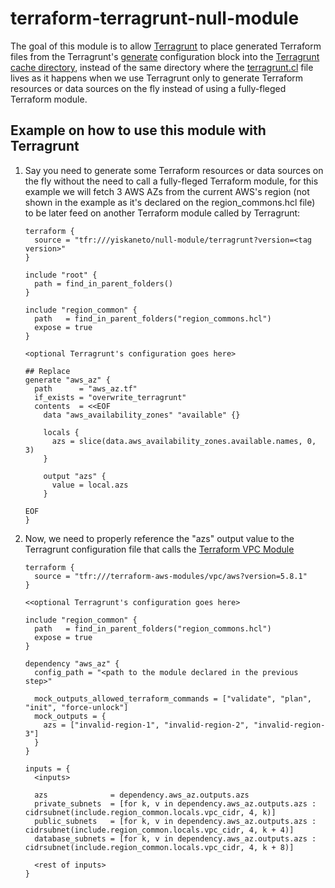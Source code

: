 # terraform-terragrunt-null-module

The goal of this module is to allow [Terragrunt](https://terragrunt.gruntwork.io/) to place generated Terraform files from the Terragrunt's [generate](https://terragrunt.gruntwork.io/docs/reference/config-blocks-and-attributes/#generate) configuration block into the [Terragrunt cache directory](https://terragrunt.gruntwork.io/docs/features/caching/#clearing-the-terragrunt-cache), instead of the same directory where the [terragrunt.cl](https://terragrunt.gruntwork.io/docs/getting-started/configuration/#terragrunt-configuration-file) file lives as it happens when we use Terragrunt only to generate Terraform resources or data sources on the fly instead of using a fully-fleged Terraform module.

## Example on how to use this module with Terragrunt

1. Say you need to generate some Terraform resources or data sources on the fly without the need to call a fully-fleged Terraform module, for this example we will fetch 3 AWS AZs from the current AWS's region (not shown in the example as it's declared on the region_commons.hcl file) to be later feed on another Terraform module called by Terragrunt:

    ```hcl
    terraform {
      source = "tfr:///yiskaneto/null-module/terragrunt?version=<tag version>"
    }

    include "root" {
      path = find_in_parent_folders()
    }

    include "region_common" {
      path   = find_in_parent_folders("region_commons.hcl")
      expose = true
    }

    <optional Terragrunt's configuration goes here>

    ## Replace
    generate "aws_az" {
      path      = "aws_az.tf"
      if_exists = "overwrite_terragrunt"
      contents  = <<EOF
        data "aws_availability_zones" "available" {}

        locals {
          azs = slice(data.aws_availability_zones.available.names, 0, 3)
        }

        output "azs" {
          value = local.azs
        }

    EOF
    }
    ```

1. Now, we need to properly reference the "azs" output value  to the Terragrunt configuration file that calls the [Terraform VPC Module](https://registry.terraform.io/modules/terraform-aws-modules/vpc/aws/latest)

    ```hcl
    terraform {
      source = "tfr:///terraform-aws-modules/vpc/aws?version=5.8.1"
    }

    <<optional Terragrunt's configuration goes here>

    include "region_common" {
      path   = find_in_parent_folders("region_commons.hcl")
      expose = true
    }

    dependency "aws_az" {
      config_path = "<path to the module declared in the previous step>"

      mock_outputs_allowed_terraform_commands = ["validate", "plan", "init", "force-unlock"]
      mock_outputs = {
        azs = ["invalid-region-1", "invalid-region-2", "invalid-region-3"]
      }
    }

    inputs = {
      <inputs>

      azs              = dependency.aws_az.outputs.azs
      private_subnets  = [for k, v in dependency.aws_az.outputs.azs : cidrsubnet(include.region_common.locals.vpc_cidr, 4, k)]
      public_subnets   = [for k, v in dependency.aws_az.outputs.azs : cidrsubnet(include.region_common.locals.vpc_cidr, 4, k + 4)]
      database_subnets = [for k, v in dependency.aws_az.outputs.azs : cidrsubnet(include.region_common.locals.vpc_cidr, 4, k + 8)]

      <rest of inputs>
    }
```
